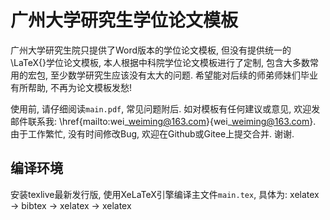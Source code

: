 # 广州大学研究生学位论文模板

广州大学研究生院只提供了Word版本的学位论文模板, 但没有提供统一的\LaTeX{}学位论文模板, 本人根据中科院学位论文模板进行了定制, 包含大多数常用的宏包, 至少数学研究生应该没有太大的问题. 希望能对后续的师弟师妹们毕业有所帮助, 不再为论文模板发愁! 

使用前, 请仔细阅读`main.pdf`, 常见问题附后. 如对模板有任何建议或意见, 欢迎发邮件联系我: \href{mailto:wei\_weiming@163.com}{wei\_weiming@163.com}. 由于工作繁忙, 没有时间修改Bug, 欢迎在Github或Gitee上提交合并. 谢谢.

## 编译环境
安装texlive最新发行版, 使用XeLaTeX引擎编译主文件`main.tex`, 具体为: xelatex -> bibtex -> xelatex -> xelatex

